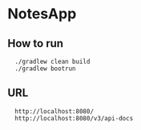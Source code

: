 # NotesApp


##   How to run
```
  ./gradlew clean build
  ./gradlew bootrun
```

## URL
```
  http://localhost:8080/
  http://localhost:8080/v3/api-docs
```
